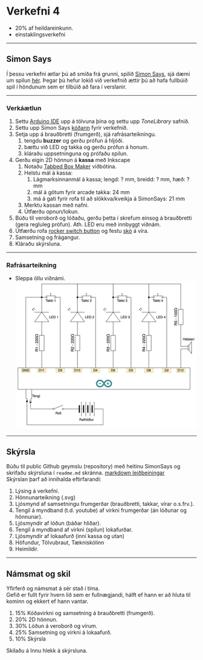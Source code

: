 # Verkefni 4

- 20% af heildareinkunn.
- einstaklingsverkefni

---

## Simon Says

Í þessu verkefni ætlar þú að smíða frá grunni, spilið [Simon Says](https://en.wikipedia.org/wiki/Simon_(game)), sjá dæmi um spilun [hér](https://youtu.be/1Yqj76Q4jJ4). Þegar þú hefur lokið við verkefnið ættir þú að hafa fullbúið spil í höndunum sem er tilbúið að fara í verslanir.


---

### Verkáætlun

1. Settu [Arduino IDE](https://github.com/VESM1VS/Efni/blob/main/Kennsluefni/arduino_uppsetning.md) upp á tölvuna þína og settu upp *ToneLibrary* safnið.
2. Settu upp Simon Says [kóðann](https://github.com/VESM1VS/Efni/blob/main/Kodi/simon.ino) fyrir verkefnið.
1. Setja upp á brauðbretti (frumgerð), sjá rafrásarteikningu.
   1. tengdu **buzzer** og gerðu prófun á hljóði.
   1. bættu við LED og takka og gerðu prófun á honum.
   1. kláraðu uppsetninguna og prófaðu spilun.
1. Gerðu eigin 2D hönnun á **kassa** með Inkscape 
   1. Notaðu [Tabbed Box Maker](https://github.com/VESM1VS/AFANGI/blob/main/Kennsluefni/TabbedBoxMaker.md) viðbótina.
   1. Helstu mál á kassa:
        1. Lágmarksinnanmál á kassa; lengd: ? mm, breidd: ? mm, hæð: ? mm 
        1. mál á götum fyrir arcade takka: 24 mm 
        1. má á gati fyrir rofa til að slökkva/kveikja á SimonSays: 21 mm 
   1. Merktu kassan með nafni.
   1. Útfærðu opnun/lokun.  
4. Búðu til veroborð og lóðaðu, gerðu þetta í skrefum einsog á brauðbretti (gera regluleg prófun). Ath. LED eru með innbyggt viðnám.
5. Útfærðu rofa [rocker switch button](https://github.com/VESM1VS/AFANGI/blob/main/Myndir/rockerswitch.jpg) og festu [skó](https://cdn.sparkfun.com/assets/learn_tutorials/4/1/JST_CrimpChart__English_.pdf) á víra.
7. Samsetning og frágangur.
8. Kláraðu skýrsluna.


---

### Rafrásarteikning
- Sleppa öllu viðnámi.
![Rafrásarteikning](https://raw.githubusercontent.com/VESM1VS/Efni/main/Myndir/simon_rafras.png)

---

## Skýrsla

Búðu til public Github geymslu (repository) með heitinu SimonSays og skrifaðu skýrsluna í `readme.md` skránna. [markdown leiðbeiningar](https://www.markdownguide.org/cheat-sheet/) <br>
Skýrslan þarf að innihalda eftirfarandi:

1. Lýsing á verkefni.
1. Hönnunarteikning (.svg)
1. Ljósmynd af samsetningu frumgerðar (brauðbretti, takkar, vírar o.s.frv.).
1. Tengil á myndband (t.d. youtube) af virkni frumgerðar (án lóðunar og hönnunar).
1. Ljósmyndir af lóðun (báðar hliðar).
1. Tengil á myndband af virkni (spilun) lokafurðar.
1. Ljósmyndir af lokaafurð (inní kassa og utan)
1. Höfundur, Tölvubraut, Tækniskólinn
1. Heimildir. 

---

## Námsmat og skil
Yfirferð og námsmat á sér stað í tíma. <br>
Gefið er fullt fyrir hvern lið sem er fullnægjandi, hálft ef hann er að hluta til kominn og ekkert ef hann vantar.

1. 15% Kóðavirkni og samsetning á brauðbretti (frumgerð).
1. 20% 2D hönnun.  
1. 30% Lóðun á veroborð og vírum.
1. 25% Samsetning og virkni á lokaafurð.
1. 10% Skýrsla

Skilaðu á Innu hlekk á skýrsluna.

